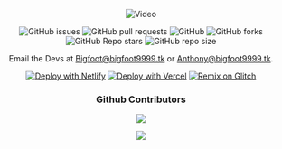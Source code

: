 

<div align='center'>

  ![Video](https://user-images.githubusercontent.com/80417201/172915567-b5ed2245-a00b-493c-aa80-50142835efb5.gif)

  
![GitHub issues](https://img.shields.io/github/issues/bigfoot9999/bigfoot9999.github.io?logo=github&style=flat-square) 
![GitHub pull requests](https://img.shields.io/github/issues-pr/bigfoot9999/bigfoot9999.github.io?label=Pull%20requests&logo=github&style=flat-square) 
![GitHub](https://img.shields.io/github/license/bigfoot9999/bigfoot9999.github.io?label=Licence&logo=github&style=flat-square) 
![GitHub forks](https://img.shields.io/github/forks/bigfoot9999/bigfoot9999.github.io?label=Forks&logo=github&style=flat-square) 
![GitHub Repo stars](https://img.shields.io/github/stars/bigfoot9999/bigfoot9999.github.io?color=yellow&label=Stars&logo=github&style=flat-square) 
![GitHub repo size](https://img.shields.io/github/repo-size/bigfoot9999/bigfoot9999.github.io?label=Repo%20size&logo=github&style=flat-square) 


Email the Devs at Bigfoot@bigfoot9999.tk or Anthony@bigfoot9999.tk.
  
[![Deploy with Netlify](https://www.netlify.com/img/deploy/button.svg)](https://app.netlify.com/start/deploy?repository=https://github.com/Bigfoot9999/website)
[![Deploy with Vercel](https://vercel.com/button)](https://vercel.com/new/clone?repository-url=https%3A%2F%2Fgithub.com%2FBigfoot9999%2Fwebsite)
  [![Remix on Glitch](https://raw.githubusercontent.com/BinBashBanana/deploy-buttons/master/buttons/remade/glitch.svg)](https://glitch.com/edit/#!/import/github/bigfoot9999/bigfoot9999.github.io)
###  Github Contributors 
<img src="https://contrib.rocks/image?repo=bigfoot9999/website"/>
  
<a style="padding-top: 10px;" href="https://v3.bigfoootgaming.tk" > <img src="https://raw.githubusercontent.com/BigfootsGS/BigfootsGS.github.io/main/images/1.png"/></a>
